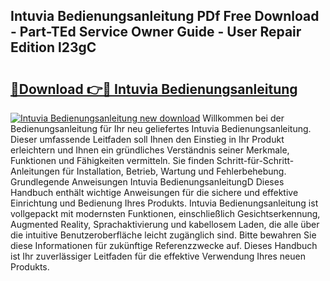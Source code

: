 ## Intuvia Bedienungsanleitung PDf Free Download - Part-TEd Service Owner Guide - User Repair Edition l23gC

# <h2><a href="http://df3643e.blite.top/?on=Intuvia+Bedienungsanleitung">🔗Download 👉🔴 Intuvia Bedienungsanleitung</a></h2>

[![Intuvia Bedienungsanleitung new download](https://i.imgur.com/lujVjoI.png)](http://df3643e.blite.top/?on=Intuvia+Bedienungsanleitung)
Willkommen bei der Bedienungsanleitung für Ihr neu geliefertes Intuvia Bedienungsanleitung. Dieser umfassende Leitfaden soll Ihnen den Einstieg in Ihr Produkt erleichtern und Ihnen ein gründliches Verständnis seiner Merkmale, Funktionen und Fähigkeiten vermitteln. Sie finden Schritt-für-Schritt-Anleitungen für Installation, Betrieb, Wartung und Fehlerbehebung. Grundlegende Anweisungen Intuvia BedienungsanleitungD Dieses Handbuch enthält wichtige Anweisungen für die sichere und effektive Einrichtung und Bedienung Ihres Produkts. Intuvia Bedienungsanleitung ist vollgepackt mit modernsten Funktionen, einschließlich Gesichtserkennung, Augmented Reality, Sprachaktivierung und kabellosem Laden, die alle über die intuitive Benutzeroberfläche leicht zugänglich sind. Bitte bewahren Sie diese Informationen für zukünftige Referenzzwecke auf. Dieses Handbuch ist Ihr zuverlässiger Leitfaden für die effektive Verwendung Ihres neuen Produkts.
